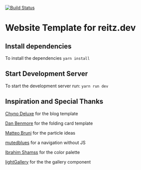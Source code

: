 [![Build Status](https://drone.reitz.dev/api/badges/troppes/vue-website/status.svg)](https://drone.reitz.dev/troppes/vue-website)

# Website Template for reitz.dev

## Install dependencies

To install the dependencies `yarn install`

## Start Development Server

To start the development server run: `yarn run dev`

## Inspiration and Special Thanks

[Chyno Deluxe](https://codepen.io/ChynoDeluxe/pen/bdXeqQ) for the blog template

[Dan Benmore](https://codepen.io/dbenmore/pen/eYpYPEL) for the folding card template

[Matteo Bruni](https://codepen.io/collection/DPOage) for the particle ideas

[mutedblues](https://codepen.io/mutedblues/pen/MmPNPG) for a navigation without JS

[Ibrahim Shamss](https://www.behance.net/gallery/112542151/Shamss-Personal-Portfolio-Website?tracking_source=search_projects_recommended%7Cpersonal%20website) for the color palette

[lightGallery](https://www.lightgalleryjs.com) for the the gallery component


